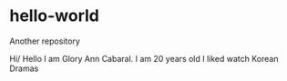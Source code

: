 # hello-world
Another repository 

Hi/ Hello I am Glory Ann Cabaral.
I am 20 years old
I liked watch Korean Dramas
